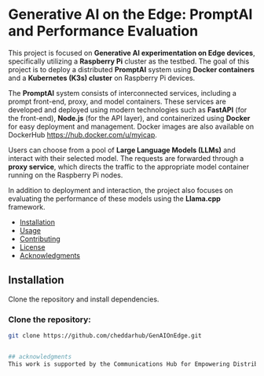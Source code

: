 # Generative AI on the Edge: PromptAI and Performance Evaluation

This project is focused on **Generative AI experimentation on Edge devices**, specifically utilizing a **Raspberry Pi** cluster as the testbed. The goal of this project is to deploy a distributed **PromptAI** system using **Docker containers** and a **Kubernetes (K3s) cluster** on Raspberry Pi devices.

The **PromptAI** system consists of interconnected services, including a prompt front-end, proxy, and model containers. These services are developed and deployed using modern technologies such as **FastAPI** (for the front-end), **Node.js** (for the API layer), and containerized using **Docker** for easy deployment and management. Docker images are also available on DockerHub https://hub.docker.com/u/myicap.

Users can choose from a pool of **Large Language Models (LLMs)** and interact with their selected model. The requests are forwarded through a **proxy service**, which directs the traffic to the appropriate model container running on the Raspberry Pi nodes.

In addition to deployment and interaction, the project also focuses on evaluating the performance of these models using the **Llama.cpp** framework.

- [Installation](#installation)
- [Usage](#usage)
- [Contributing](#contributing)
- [License](#license)
- [Acknowledgments](#acknowledgments)

## Installation

Clone the repository and install dependencies.

### Clone the repository:
```bash
git clone https://github.com/cheddarhub/GenAIOnEdge.git


## acknowledgments
This work is supported by the Communications Hub for Empowering Distributed Cloud Computing Applications and Research (CHEDDAR) (https://cheddarhub.org/), a hub dedicated to advancing future communications. CHEDDAR is funded by the Engineering and Physical Sciences Research Council (EPSRC) – UK Research and Innovation (UKRI) via the Technology Missions Fund (TMF). 

